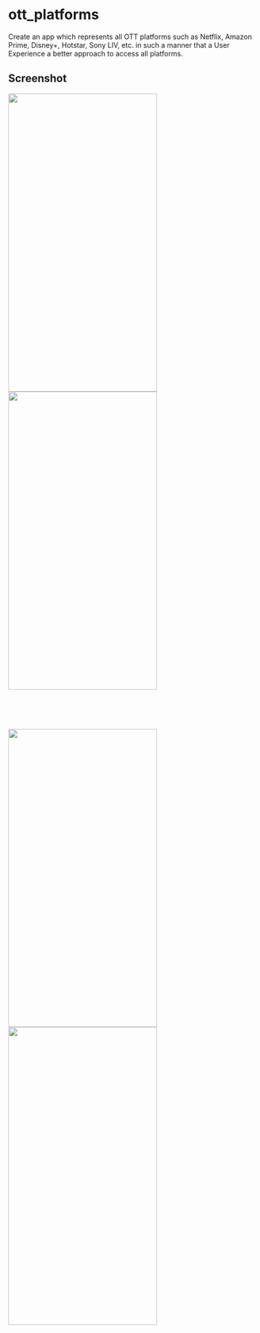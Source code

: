 # ott_platforms

Create an app which represents all OTT platforms such as Netflix, Amazon Prime, Disney+, Hotstar, Sony LIV, etc. in such a manner that a User Experience a better approach to access all platforms.

## Screenshot

<img width="300" height="600" src="https://user-images.githubusercontent.com/113745196/196941618-c9197c47-b8b0-4220-86e4-a9b77d137d92.jpg">    <img width="300" height="600" src="https://user-images.githubusercontent.com/113745196/196941640-9072ea33-9c6c-4d68-a73b-a10977e86ebc.jpg"> 

<br><br><br>

<img width="300" height="600" src="https://user-images.githubusercontent.com/113745196/196652003-1fd94f7b-b417-4f5d-90f4-90f10c961176.jpg">    <img width="300" height="600" src="https://user-images.githubusercontent.com/113745196/196652010-06f36b81-39a9-4ebc-8fb6-203de58aa50f.jpg">

